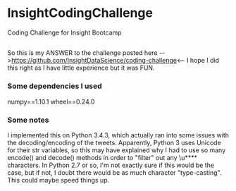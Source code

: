 # InsightCodingChallenge
Coding Challenge for Insight Bootcamp

##
So this is my ANSWER to the challenge posted here -->https://github.com/InsightDataScience/coding-challenge<--
I hope I did this right as I have little experience but it was FUN. 

### Some dependencies I used
numpy==1.10.1
wheel==0.24.0

### Some notes
I implemented this on Python 3.4.3, which actually ran into some issues with the decoding/encoding of the tweets. Apparently, Python 3 uses Unicode for their str variables, so this may have explained why I had to use so many encode() and decode() methods in order to "filter" out any \u**** characters. In Python 2.7 or so, I'm not exactly sure if this would be the case, but if not, I doubt there would be as much character "type-casting". This could maybe speed things up. 


